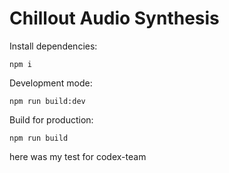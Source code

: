 # Chillout Audio Synthesis




Install dependencies:
```
npm i
```



Development mode:
```
npm run build:dev
```



Build for production:
```
npm run build
```


here was my test for codex-team


